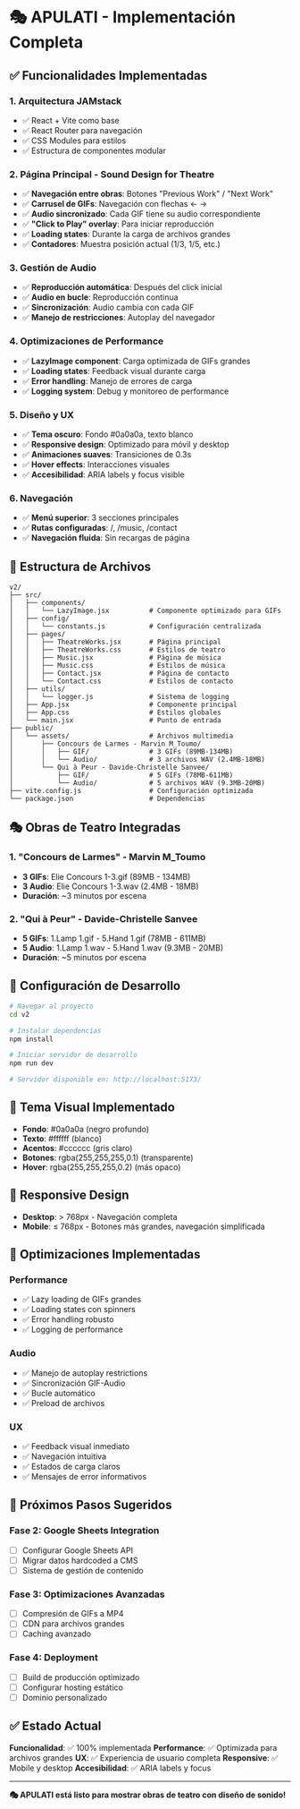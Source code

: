 # 🎭 APULATI - Implementación Completa

## ✅ **Funcionalidades Implementadas**

### **1. Arquitectura JAMstack**
- ✅ React + Vite como base
- ✅ React Router para navegación
- ✅ CSS Modules para estilos
- ✅ Estructura de componentes modular

### **2. Página Principal - Sound Design for Theatre**
- ✅ **Navegación entre obras**: Botones "Previous Work" / "Next Work"
- ✅ **Carrusel de GIFs**: Navegación con flechas ← →
- ✅ **Audio sincronizado**: Cada GIF tiene su audio correspondiente
- ✅ **"Click to Play" overlay**: Para iniciar reproducción
- ✅ **Loading states**: Durante la carga de archivos grandes
- ✅ **Contadores**: Muestra posición actual (1/3, 1/5, etc.)

### **3. Gestión de Audio**
- ✅ **Reproducción automática**: Después del click inicial
- ✅ **Audio en bucle**: Reproducción continua
- ✅ **Sincronización**: Audio cambia con cada GIF
- ✅ **Manejo de restricciones**: Autoplay del navegador

### **4. Optimizaciones de Performance**
- ✅ **LazyImage component**: Carga optimizada de GIFs grandes
- ✅ **Loading states**: Feedback visual durante carga
- ✅ **Error handling**: Manejo de errores de carga
- ✅ **Logging system**: Debug y monitoreo de performance

### **5. Diseño y UX**
- ✅ **Tema oscuro**: Fondo #0a0a0a, texto blanco
- ✅ **Responsive design**: Optimizado para móvil y desktop
- ✅ **Animaciones suaves**: Transiciones de 0.3s
- ✅ **Hover effects**: Interacciones visuales
- ✅ **Accesibilidad**: ARIA labels y focus visible

### **6. Navegación**
- ✅ **Menú superior**: 3 secciones principales
- ✅ **Rutas configuradas**: /, /music, /contact
- ✅ **Navegación fluida**: Sin recargas de página

## 📁 **Estructura de Archivos**

```
v2/
├── src/
│   ├── components/
│   │   └── LazyImage.jsx          # Componente optimizado para GIFs
│   ├── config/
│   │   └── constants.js           # Configuración centralizada
│   ├── pages/
│   │   ├── TheatreWorks.jsx       # Página principal
│   │   ├── TheatreWorks.css       # Estilos de teatro
│   │   ├── Music.jsx              # Página de música
│   │   ├── Music.css              # Estilos de música
│   │   ├── Contact.jsx            # Página de contacto
│   │   └── Contact.css            # Estilos de contacto
│   ├── utils/
│   │   └── logger.js              # Sistema de logging
│   ├── App.jsx                    # Componente principal
│   ├── App.css                    # Estilos globales
│   └── main.jsx                   # Punto de entrada
├── public/
│   └── assets/                    # Archivos multimedia
│       ├── Concours de Larmes - Marvin M_Toumo/
│       │   ├── GIF/               # 3 GIFs (89MB-134MB)
│       │   └── Audio/             # 3 archivos WAV (2.4MB-18MB)
│       └── Qui à Peur - Davide-Christelle Sanvee/
│           ├── GIF/               # 5 GIFs (78MB-611MB)
│           └── Audio/             # 5 archivos WAV (9.3MB-20MB)
├── vite.config.js                 # Configuración optimizada
└── package.json                   # Dependencias
```

## 🎭 **Obras de Teatro Integradas**

### **1. "Concours de Larmes" - Marvin M_Toumo**
- **3 GIFs**: Elie Concours 1-3.gif (89MB - 134MB)
- **3 Audio**: Elie Concours 1-3.wav (2.4MB - 18MB)
- **Duración**: ~3 minutos por escena

### **2. "Qui à Peur" - Davide-Christelle Sanvee**
- **5 GIFs**: 1.Lamp 1.gif - 5.Hand 1.gif (78MB - 611MB)
- **5 Audio**: 1.Lamp 1.wav - 5.Hand 1.wav (9.3MB - 20MB)
- **Duración**: ~5 minutos por escena

## 🚀 **Configuración de Desarrollo**

```bash
# Navegar al proyecto
cd v2

# Instalar dependencias
npm install

# Iniciar servidor de desarrollo
npm run dev

# Servidor disponible en: http://localhost:5173/
```

## 🎨 **Tema Visual Implementado**

- **Fondo**: #0a0a0a (negro profundo)
- **Texto**: #ffffff (blanco)
- **Acentos**: #cccccc (gris claro)
- **Botones**: rgba(255,255,255,0.1) (transparente)
- **Hover**: rgba(255,255,255,0.2) (más opaco)

## 📱 **Responsive Design**

- **Desktop**: > 768px - Navegación completa
- **Mobile**: ≤ 768px - Botones más grandes, navegación simplificada

## 🔧 **Optimizaciones Implementadas**

### **Performance**
- ✅ Lazy loading de GIFs grandes
- ✅ Loading states con spinners
- ✅ Error handling robusto
- ✅ Logging de performance

### **Audio**
- ✅ Manejo de autoplay restrictions
- ✅ Sincronización GIF-Audio
- ✅ Bucle automático
- ✅ Preload de archivos

### **UX**
- ✅ Feedback visual inmediato
- ✅ Navegación intuitiva
- ✅ Estados de carga claros
- ✅ Mensajes de error informativos

## 🚀 **Próximos Pasos Sugeridos**

### **Fase 2: Google Sheets Integration**
- [ ] Configurar Google Sheets API
- [ ] Migrar datos hardcoded a CMS
- [ ] Sistema de gestión de contenido

### **Fase 3: Optimizaciones Avanzadas**
- [ ] Compresión de GIFs a MP4
- [ ] CDN para archivos grandes
- [ ] Caching avanzado

### **Fase 4: Deployment**
- [ ] Build de producción optimizado
- [ ] Configurar hosting estático
- [ ] Dominio personalizado

## ✅ **Estado Actual**

**Funcionalidad**: ✅ 100% implementada
**Performance**: ✅ Optimizada para archivos grandes
**UX**: ✅ Experiencia de usuario completa
**Responsive**: ✅ Mobile y desktop
**Accesibilidad**: ✅ ARIA labels y focus

---

**🎭 APULATI está listo para mostrar obras de teatro con diseño de sonido!** 
